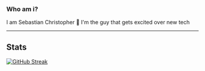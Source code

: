 ### Who am i?

I am Sebastian Christopher 👋 I'm the guy that gets excited over new tech

---

## Stats

[![GitHub Streak](https://github-readme-streak-stats.herokuapp.com?user=SebastianCCC&theme=react&hide_border=true&dates=6E6E6E&background=00000000)](https://git.io/streak-stats)

<!--
**SebastianCCC/SebastianCCC** is a ✨ _special_ ✨ repository because its `README.md` (this file) appears on your GitHub profile.

Here are some ideas to get you started:

- 🔭 I’m currently working on ...
- 🌱 I’m currently learning ...
- 👯 I’m looking to collaborate on ...
- 🤔 I’m looking for help with ...
- 💬 Ask me about ...
- 📫 How to reach me: ...
- 😄 Pronouns: ...
- ⚡ Fun fact: ...
-->
